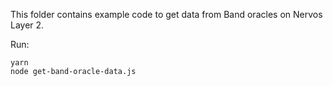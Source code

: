 This folder contains example code to get data from Band oracles on Nervos Layer 2.

Run:
```
yarn
node get-band-oracle-data.js
```